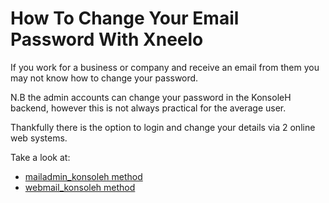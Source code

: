 # How To Change Your Email Password With Xneelo

If you work for a business or company and receive an email from them you may not know how to change your password.

N.B the admin accounts can change your password in the KonsoleH backend, however this is not always practical for the average user.

Thankfully there is the option to login and change your details via 2 online web systems.

Take a look at:

-   [mailadmin_konsoleh method](https://github.com/Cale-Torino/Change_Email_Password_Xneelo/blob/main/mailadmin_konsoleh.md)
-   [webmail_konsoleh method](https://github.com/Cale-Torino/Change_Email_Password_Xneelo/blob/main/webmail_konsoleh.md)
